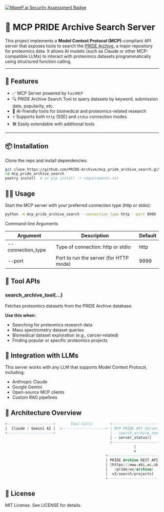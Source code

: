 [![MseeP.ai Security Assessment Badge](https://mseep.net/pr/pride-archive-mcp-pride-archive-search-badge.png)](https://mseep.ai/app/pride-archive-mcp-pride-archive-search)

# 🧬 MCP PRIDE Archive Search Server

This project implements a **Model Context Protocol (MCP)**-compliant API server that exposes tools to search the [PRIDE Archive](https://www.ebi.ac.uk/pride/), a major repository for proteomics data. It allows AI models (such as Claude or other MCP-compatible LLMs) to interact with proteomics datasets programmatically using structured function calling.

---

## 🚀 Features

- ✅ MCP Server powered by `FastMCP`
- 🔍 PRIDE Archive Search Tool to query datasets by keyword, submission date, popularity, etc.
- 🤖 AI-friendly tools for biomedical and proteomics-related research
- ⚡ Supports both `http` (SSE) and `stdio` connection modes
- 🛠️ Easily extendable with additional tools

---

## 📦 Installation

Clone the repo and install dependencies:

```bash
git clone https://github.com/PRIDE-Archive/mcp_pride_archive_search.git
cd mcp_pride_archive_search
poetry install  # or pip install -r requirements.txt
```

## 👨‍💻 Usage

Start the MCP server with your preferred connection type (http or stdio):

```bash
python -m mcp_pride_archive_search --connection_type http --port 9999
```

Command-line Arguments

| Argument	          | Description	                        | Default |
|--------------------| -------------------------------------	|-----|
| --connection_type  |Type of connection: http or stdio      | 	http |
| --port	            |Port to run the server (for HTTP mode)	| 9999 |

## 🔧 Tool APIs
### search_archive_tool(...)

Fetches proteomics datasets from the PRIDE Archive database.

**Use this when:**
-  Searching for proteomics research data
- Mass spectrometry dataset queries
- Biomedical dataset exploration (e.g., cancer-related)
- Finding popular or specific proteomics projects


##  🤝 Integration with LLMs

This server works with any LLM that supports Model Context Protocol, including:

- Anthropic Claude
- Google Gemini
- Open-source MCP clients 
-   Custom RAG pipelines

## 🧠 Architecture Overview

```sql
+---------------------+       Tool Calls        +-----------------------------+
|  Claude / Gemini AI |  <--------------------> | MCP PRIDE API Server        |
+---------------------+                         | - search_archive_tool()     |
                                                | - server_status()           |
                                                +-----------------------------+
                                                           |
                                                           v
                                              +---------------------------+
                                              | PRIDE Archive REST API    |
                                              | (https://www.ebi.ac.uk    |
                                              |   /pride/ws/archive/      |
                                              |  v3/search/projects)      |
                                              +---------------------------+
```

## 📝 License

MIT License. See LICENSE for details.